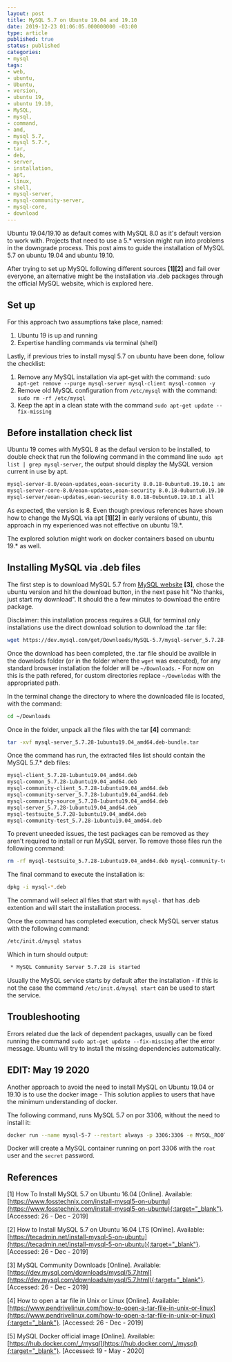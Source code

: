 ```yaml
---
layout: post
title: MySQL 5.7 on Ubuntu 19.04 and 19.10
date: 2019-12-23 01:06:05.000000000 -03:00
type: article
published: true
status: published
categories:
- mysql
tags:
- web,
- ubuntu,
- Ubuntu,
- version,
- ubuntu 19,
- ubuntu 19.10,
- MySQL,
- mysql,
- command,
- amd,
- mysql 5.7,
- mysql 5.7.*,
- tar,
- deb,
- server,
- installation,
- apt,
- linux,
- shell,
- mysql-server,
- mysql-community-server,
- mysql-core,
- download
---
```


Ubuntu 19.04/19.10 as default comes with MySQL 8.0 as it's default version to work with.
Projects that need to use a 5.* version might run into problems in the downgrade
process. This post aims to guide the installation of MySQL 5.7 on ubuntu 19.04
and ubuntu 19.10.

After trying to set up MySQL following different sources **[1][2]** and fail over everyone,
an alternative might be the installation via .deb packages through the official
MySQL website, which is explored here.

## Set up

For this approach two assumptions take place, named:

1. Ubuntu 19 is up and running
2. Expertise handling commands via terminal (shell)

Lastly, if previous tries to install mysql 5.7 on ubuntu have been done, follow
the checklist:

1. Remove any MySQL installation via apt-get with the command: `sudo apt-get remove --purge mysql-server mysql-client mysql-common -y`
2. Remove old MySQL configuration from `/etc/mysql` with the command: `sudo rm -rf /etc/mysql`
3. Keep the apt in a clean state with the command `sudo apt-get update --fix-missing`

## Before installation check list

Ubuntu 19 comes with MySQL 8 as the defaul version to be installed, to double check that
run the following command in the command line `sudo apt list | grep mysql-server`,
the output should display the MySQL version current in use by apt.

```sh
mysql-server-8.0/eoan-updates,eoan-security 8.0.18-0ubuntu0.19.10.1 amd64
mysql-server-core-8.0/eoan-updates,eoan-security 8.0.18-0ubuntu0.19.10.1 amd64
mysql-server/eoan-updates,eoan-security 8.0.18-0ubuntu0.19.10.1 all
```

As expected, the version is 8. Even though previous references have shown how
to change the MySQL via apt **[1][2]** in early versions of ubuntu, this approach in my
experienced was not effective on ubuntu 19.*.

The explored solution might work on docker containers based on ubuntu 19.* as well.

## Installing MySQL via .deb files

The first step is to download MySQL 5.7 from [MySQL website](https://www.cyberpratibha.com/how-to-install-mysql-in-ubuntu) **[3]**,
chose the ubuntu version and hit the download button, in the next pase hit "No thanks, just start my download". It should the a few minutes
to download the entire package.

Disclaimer: this installation process requires a GUI, for terminal only installations
use the direct download solution to download the .tar file:

```sh
wget https://dev.mysql.com/get/Downloads/MySQL-5.7/mysql-server_5.7.28-1ubuntu19.04_amd64.deb-bundle.tar
```

Once the download has been completed, the .tar file should be availble in the
downlods folder (or in the folder where the `wget` was executed), for any standard browser
installation the folder will be `~/Downloads`. - For now on this is the path
refered, for custom directories replace `~/Downlodas` with the appropriated path.

In the terminal change the directory to where the downloaded file is located,
with the command:

```sh
cd ~/Downloads
```

Once in the folder, unpack all the files with the tar **[4]** command:

```sh
tar -xvf mysql-server_5.7.28-1ubuntu19.04_amd64.deb-bundle.tar
```

Once the command has run, the extracted files list should contain the MySQL 5.7.*
deb files:

```sh
mysql-client_5.7.28-1ubuntu19.04_amd64.deb
mysql-common_5.7.28-1ubuntu19.04_amd64.deb
mysql-community-client_5.7.28-1ubuntu19.04_amd64.deb
mysql-community-server_5.7.28-1ubuntu19.04_amd64.deb
mysql-community-source_5.7.28-1ubuntu19.04_amd64.deb
mysql-server_5.7.28-1ubuntu19.04_amd64.deb
mysql-testsuite_5.7.28-1ubuntu19.04_amd64.deb
mysql-community-test_5.7.28-1ubuntu19.04_amd64.deb
```

To prevent uneeded issues, the test packages can be removed as they aren't
required to install or run MySQL server. To remove those files run the
following command:

```sh
rm -rf mysql-testsuite_5.7.28-1ubuntu19.04_amd64.deb mysql-community-test_5.7.28-1ubuntu19.04_amd64.deb
```

The final command to execute the installation is:

```sh
dpkg -i mysql-*.deb
```

The command will select all files that start with `mysql-` that has .deb extention
and will start the installation process.

Once the command has completed execution, check MySQL server status with
the following command:

```sh
/etc/init.d/mysql status
```

Which in turn should output:

```sh
 * MySQL Community Server 5.7.28 is started
```

Usually the MySQL service starts by default after the installation - if this is
not the case the command `/etc/init.d/mysql start` can be used to start the
service.

## Troubleshooting

Errors related due the lack of dependent packages, usually can be fixed
running the command `sudo apt-get update --fix-missing` after the
error message. Ubuntu will try to install the missing dependencies automatically.

## EDIT: May 19 2020

Another approach to avoid the need to install MySQL on Ubuntu 19.04 or 19.10 is
to use the docker image - This solution applies to users that have the minimum
understanding of docker.

The following command, runs MySQL 5.7 on por 3306, without the need to install
it:

```sh
docker run --name mysql-5-7 --restart always -p 3306:3306 -e MYSQL_ROOT_PASSWORD=my-secret-pw -d mysql:5.7
```

Docker will create a MySQL container running on port 3306 with the `root` user and
the `secret` password.

## References

[1] How To Install MySQL 5.7 on Ubuntu 16.04 [Online]. Available: [https://www.fosstechnix.com/install-mysql5-on-ubuntu](https://www.fosstechnix.com/install-mysql5-on-ubuntu){:target="_blank"}. [Accessed: 26 - Dec - 2019]

[2]  How to Install MySQL 5.7 on Ubuntu 16.04 LTS [Online]. Available: [https://tecadmin.net/install-mysql-5-on-ubuntu](https://tecadmin.net/install-mysql-5-on-ubuntu){:target="_blank"}. [Accessed: 26 - Dec - 2019]

[3] MySQL Community Downloads [Online]. Available: [https://dev.mysql.com/downloads/mysql/5.7.html](https://dev.mysql.com/downloads/mysql/5.7.html){:target="_blank"}. [Accessed: 26 - Dec - 2019]

[4] How to open a tar file in Unix or Linux [Online]. Available: [https://www.pendrivelinux.com/how-to-open-a-tar-file-in-unix-or-linux](https://www.pendrivelinux.com/how-to-open-a-tar-file-in-unix-or-linux){:target="_blank"}. [Accessed: 26 - Dec - 2019]

[5] MySQL Docker official image [Online]. Available: [https://hub.docker.com/_/mysql](https://hub.docker.com/_/mysql){:target="_blank"}. [Accessed: 19 - May - 2020]
